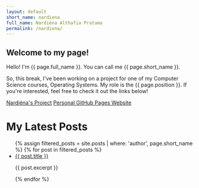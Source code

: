 ```yaml
---
layout: default
short_name: nardiena
full_name: Nardiéna Althafia Pratama
permalink: /nardiena/
---
```

Welcome to my page!
-----

Hello! I'm {{ page.full_name }}. You can call me {{ page.short_name }}.


So, this break, I've been working on a project for one of my Computer Science courses, Operating Systems. My role is the {{ page.position }}. If you're interested, feel free to check it out the links below!

[Nardiéna's Project](https://nardienapratama.github.io/extra182/)
[Personal GitHub Pages Website](https://nardienapratama.github.io/extra182)

<h1> My Latest Posts</h1>
<ul>
  {% assign filtered_posts = site.posts | where: 'author', page.short_name %}
  {% for post in filtered_posts %}
    <li><a href="{{ post.url }}">{{ post.title }}</a></li>
    <p>{{ post.excerpt }}</p>
  {% endfor %}
</ul>
